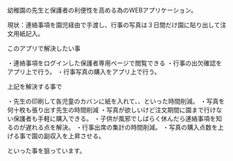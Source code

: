 幼稚園の先生と保護者の利便性を高める為のWEBアプリケーション。

現状：連絡事項を園児経由で手渡し、行事の写真は３日間だけ園に貼り出して注文用紙記入。

このアプリで解決したい事

・連絡事項をログインした保護者専用ページで閲覧できる
・行事の出欠確認をアプリ上で行う。
・行事写真の購入をアプリ上で行う。

上記を解決する事で

・先生の印刷して各児童のカバンに紙を入れて、、といった時間削減。
・写真を何十枚も張り出す先生の時間削減
・写真が欲しいけど注文期間に園まで行けない保護者も手軽に購入できる。
・子供が風邪でしばらく休んだら連絡事項を知るのが遅れる点を解決。
・行事出席の集計の時間削減。
・写真の購入点数を上げる事で園の副収入を上昇させる。

といった事を狙っています。
